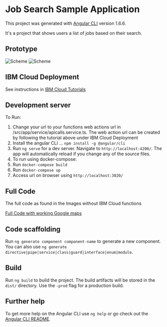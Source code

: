 # Job Search Sample Application

This project was generated with [Angular CLI](https://github.com/angular/angular-cli) version 1.6.6.

It's a project that shows users a list of jobs based on their search.

## Prototype

![Scheme](./images/WebSearch.gif)
![Scheme](./images/JobSearch.gif)

## IBM Cloud Deployment
See instructions in [IBM Cloud Tutorials](./docs/Tutorials.md)

## Development server

To Run: 
1. Change your url to your functions web actions url in /src/app/service/apicalls.service.ts. The web action url can be created by following the tutorial above under IBM Cloud Deployment
2. Install the angular CLI ... `npm install -g @angular/cli`
3. Run `ng serve` for a dev server. Navigate to `http://localhost:4200/`. The app will automatically reload if you change any of the source files.
4. To run using docker-compose:
5. Run `docker-compose build`
6. Run `docker-compose up`
7. Access url on browser using `http://localhost:3020/`

## Full Code 
The full code as found in the Images without IBM Cloud functions 

  [Full Code with working Google maps](https://bitbucket.org/Abiwax/jobsearch)

## Code scaffolding

Run `ng generate component component-name` to generate a new component. You can also use `ng generate directive|pipe|service|class|guard|interface|enum|module`.

## Build

Run `ng build` to build the project. The build artifacts will be stored in the `dist/` directory. Use the `-prod` flag for a production build.


## Further help

To get more help on the Angular CLI use `ng help` or go check out the [Angular CLI README](https://github.com/angular/angular-cli/blob/master/README.md).
